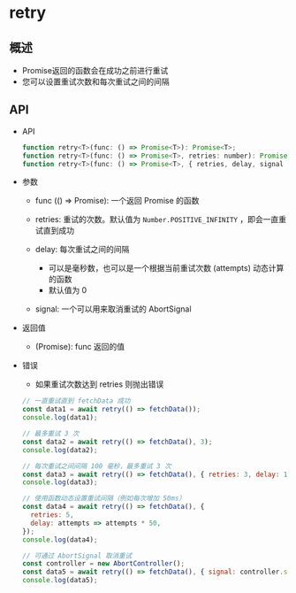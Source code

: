 # retry

## 概述

+ Promise返回的函数会在成功之前进行重试
+ 您可以设置重试次数和每次重试之间的间隔

## API

+ API

  ```js
  function retry<T>(func: () => Promise<T>): Promise<T>;
  function retry<T>(func: () => Promise<T>, retries: number): Promise<T>;
  function retry<T>(func: () => Promise<T>, { retries, delay, signal }: RetryOptions): Promise<T>;
  ```

+ 参数

  + func (() => Promise<T>): 一个返回 Promise 的函数
  + retries: 重试的次数。默认值为 `Number.POSITIVE_INFINITY` ，即会一直重试直到成功
  + delay: 每次重试之间的间隔

    + 可以是毫秒数，也可以是一个根据当前重试次数 (attempts) 动态计算的函数
    + 默认值为 0

  + signal: 一个可以用来取消重试的 AbortSignal

+ 返回值

  + (Promise<T>): func 返回的值

+ 错误

  + 如果重试次数达到 retries 则抛出错误

  ```js
  // 一直重试直到 fetchData 成功
  const data1 = await retry(() => fetchData());
  console.log(data1);

  // 最多重试 3 次
  const data2 = await retry(() => fetchData(), 3);
  console.log(data2);

  // 每次重试之间间隔 100 毫秒，最多重试 3 次
  const data3 = await retry(() => fetchData(), { retries: 3, delay: 100 });
  console.log(data3);

  // 使用函数动态设置重试间隔（例如每次增加 50ms）
  const data4 = await retry(() => fetchData(), {
    retries: 5,
    delay: attempts => attempts * 50,
  });
  console.log(data4);

  // 可通过 AbortSignal 取消重试
  const controller = new AbortController();
  const data5 = await retry(() => fetchData(), { signal: controller.signal });
  console.log(data5);
  ```
